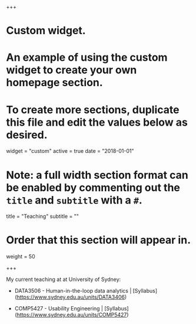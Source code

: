 +++
# Custom widget.
# An example of using the custom widget to create your own homepage section.
# To create more sections, duplicate this file and edit the values below as desired.
widget = "custom"
active = true
date = "2018-01-01"

# Note: a full width section format can be enabled by commenting out the `title` and `subtitle` with a `#`.
title = "Teaching"
subtitle = ""

# Order that this section will appear in.
weight = 50

+++

My current teaching at at University of Sydney:

- DATA3506 - Human-in-the-loop data analytics |
[Syllabus] 
(https://www.sydney.edu.au/units/DATA3406)

- COMP5427 - Usability Engineering | 
[Syllabus] 
(https://www.sydney.edu.au/units/COMP5427)



